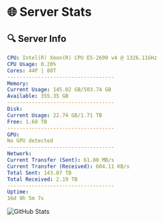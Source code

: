 # 🌐 Server Stats
## 🔍 Server Info
```yaml
CPU: Intel(R) Xeon(R) CPU E5-2699 v4 @ 1326.11GHz
CPU Usage: 0.20%
Cores: 44P | 88T
-----------------------------------
Memory:
Current Usage: 145.02 GB/503.74 GB
Available: 355.35 GB
-----------------------------------
Disk:
Current Usage: 22.74 GB/1.71 TB
Free: 1.60 TB
-----------------------------------
GPU:
No GPU detected
-----------------------------------
Network:
Current Transfer (Sent): 61.80 MB/s
Current Transfer (Received): 604.11 KB/s
Total Sent: 143.07 TB
Total Received: 2.19 TB
-----------------------------------
Uptime:
16d 9h 5m 7s
```
![GitHub Stats](https://img.shields.io/badge/Updated-2025-02-24_07:48:25-blue)
